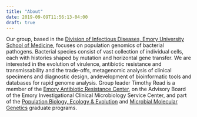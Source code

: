 ```yaml
---
title: "About"
date: 2019-09-09T11:56:13-04:00
draft: true
---
```


Our group, based in the [Division of Infectious Diseases, Emory University School of Medicine](http://medicine.emory.edu/infectious-diseases/), focuses on population genomics of bacterial pathogens.  Bacterial species consist of vast collection of individual cells, each with histories shaped by mutation and horizontal gene transfer. We are interested in the evolution of virulence, antibiotic resistance and transmissability and the trade-offs, metagenomic analysis of clinical specimens and diagnostic design, andevelopment of bioinformatic tools and databases for rapid genome analysis. Group leader Timothy Read is a member of the [Emory Antibiotic Resistance Center](http://antibiotics.emory.edu), on the Advisory Board of the Emory Investigational Clinical Microbiology Service Center, and part of the [Population Biology, Ecology & Evolution](http://www.biomed.emory.edu/PROGRAM_SITES/PBEE/index.html) and [Microbial Molecular Genetics](http://www.biomed.emory.edu/PROGRAM_SITES/MMG/) graduate programs.
